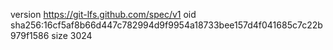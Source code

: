 version https://git-lfs.github.com/spec/v1
oid sha256:16cf5af8b66d447c782994d9f9954a18733bee157d4f041685c7c22b979f1586
size 3024
